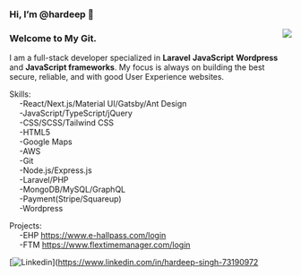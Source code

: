 ### Hi, I’m @hardeep 👋
<img align="right" src="https://github-readme-stats.vercel.app/api?username=abhinavdobhal&show_icons=true&icon_color=805AD5&text_color=718096&bg_color=ffffff&hide_title=true" />
<h3>Welcome to My Git.</h3>
<p>I am a full-stack developer specialized in <b>Laravel</b> <b>JavaScript</b> <b>Wordpress</b> and <b>JavaScript frameworks</b>. My focus is always on building the best secure, 
reliable, and with good User Experience websites.</p>

Skills:<br>
&emsp;    -React/Next.js/Material UI/Gatsby/Ant Design<br>
&emsp;    -JavaScript/TypeScript/jQuery<br>
&emsp;    -CSS/SCSS/Tailwind CSS<br>
&emsp;    -HTML5<br>
&emsp;    -Google Maps<br>
&emsp;    -AWS<br>
&emsp;    -Git<br>
&emsp;    -Node.js/Express.js<br>
&emsp;    -Laravel/PHP<br>
&emsp;    -MongoDB/MySQL/GraphQL<br>
&emsp;    -Payment(Stripe/Squareup)<br>
&emsp;    -Wordpress<br>

Projects:<br>
&emsp;    -EHP https://www.e-hallpass.com/login <br>
&emsp;    -FTM https://www.flextimemanager.com/login <br>


[![Linkedin](https://img.shields.io/badge/-LinkedIn-blue?style=flat&logo=Linkedin&logoColor=white)](https://www.linkedin.com/in/hardeep-singh-73190972
